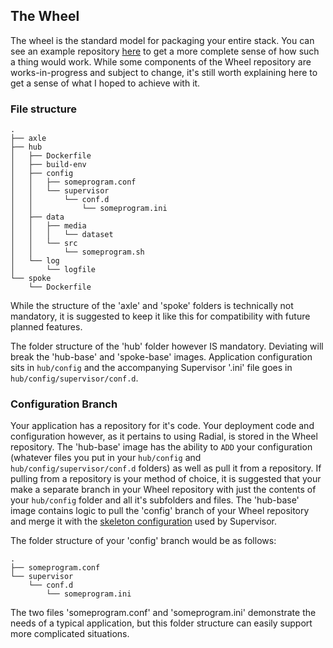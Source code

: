 ## The Wheel

The wheel is the standard model for packaging your entire stack. You can see an
example repository [here](https://github.com/radial/template-wheel) to get a
more complete sense of how such a thing would work. While some components of the
Wheel repository are works-in-progress and subject to change, it's still worth
explaining here to get a sense of what I hoped to achieve with it.

### File structure

```
.
├── axle
├── hub
│   ├── Dockerfile
│   ├── build-env
│   ├── config
│   │   ├── someprogram.conf
│   │   └── supervisor
│   │       └── conf.d
│   │           └── someprogram.ini
│   ├── data
│   │   ├── media
│   │   │   └── dataset
│   │   └── src
│   │       └── someprogram.sh
│   └── log
│       └── logfile
└── spoke
    └── Dockerfile
```

While the structure of the 'axle' and 'spoke' folders is technically not
mandatory, it is suggested to keep it like this for compatibility with future
planned features. 

The folder structure of the 'hub' folder however IS mandatory. Deviating will
break the 'hub-base' and 'spoke-base' images. Application configuration sits in
`hub/config` and the accompanying Supervisor '.ini' file goes in
`hub/config/supervisor/conf.d`.

### Configuration Branch

Your application has a repository for it's code. Your deployment code and
configuration however, as it pertains to using Radial, is stored in the
Wheel repository. The 'hub-base' image has the ability to `ADD` your
configuration (whatever files you put in your `hub/config` and
`hub/config/supervisor/conf.d` folders) as well as pull it from a repository. If
pulling from a repository is your method of choice, it is suggested that your
make a separate branch in your Wheel repository with just the contents of your
`hub/config` folder and all it's subfolders and files. The 'hub-base' image
contains logic to pull the 'config' branch of your Wheel repository and merge it
with the [skeleton configuration][config-supervisor] used by Supervisor.

The folder structure of your 'config' branch would be as follows:

```
.
├── someprogram.conf
└── supervisor
    └── conf.d
        └── someprogram.ini
```
The two files 'someprogram.conf' and 'someprogram.ini' demonstrate the needs of
a typical application, but this folder structure can easily support more
complicated situations.

[config-supervisor]: https://github.com/radial/config-supervisor
